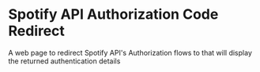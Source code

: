 # Spotify API Authorization Code Redirect
A web page to redirect Spotify API's Authorization flows to that will display the returned authentication details
